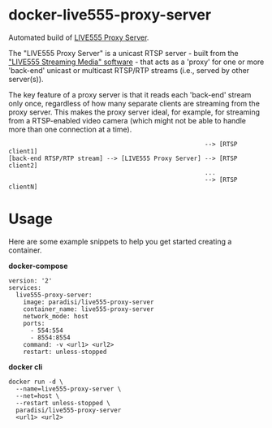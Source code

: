 # docker-live555-proxy-server
Automated build of [LIVE555 Proxy Server](http://www.live555.com/proxyServer/).

The "LIVE555 Proxy Server" is a unicast RTSP server - built from the ["LIVE555 Streaming Media" software](http://www.live555.com/liveMedia/) - that acts as a 'proxy' for one or more 'back-end' unicast or multicast RTSP/RTP streams (i.e., served by other server(s)).

The key feature of a proxy server is that it reads each 'back-end' stream only once, regardless of how many separate clients are streaming from the proxy server. This makes the proxy server ideal, for example, for streaming from a RTSP-enabled video camera (which might not be able to handle more than one connection at a time).
```
                                                      --> [RTSP client1]
[back-end RTSP/RTP stream] --> [LIVE555 Proxy Server] --> [RTSP client2]
                                                      ...
                                                      --> [RTSP clientN]
```

# Usage
Here are some example snippets to help you get started creating a container.

**docker-compose**
```
version: '2'
services:
  live555-proxy-server:
    image: paradisi/live555-proxy-server
    container_name: live555-proxy-server
    network_mode: host
    ports:
      - 554:554
      - 8554:8554
    command: -v <url1> <url2>
    restart: unless-stopped
```

**docker cli**
```
docker run -d \
  --name=live555-proxy-server \
  --net=host \
  --restart unless-stopped \
  paradisi/live555-proxy-server
  <url1> <url2>
  ```
